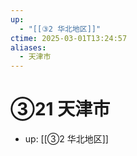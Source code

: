 ```yaml
---
up:
  - "[[③2 华北地区]]"
ctime: 2025-03-01T13:24:57
aliases:
  - 天津市
---
```


# ③21 天津市

- up: [[③2 华北地区]]
